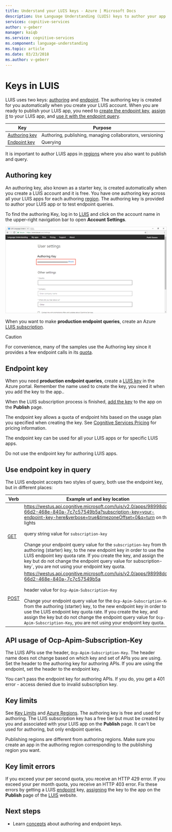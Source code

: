 ```yaml
---
title: Understand your LUIS keys - Azure | Microsoft Docs
description: Use Language Understanding (LUIS) keys to author your app and query your endpoing.
services: cognitive-services
author: v-geberr
manager: kaiqb
ms.service: cognitive-services
ms.component: language-understanding
ms.topic: article
ms.date: 03/23/2018
ms.author: v-geberr
---
```


# Keys in LUIS
LUIS uses two keys: [authoring](#programmatic-key) and [endpoint](#endpoint-key). The authoring key is created for you automatically when you create your LUIS account. When you are ready to publish your LUIS app, you need to [create the endpoint key](azureibizasubscription.md#create-luis-endpoint-key), [assign it](Manage-keys.md#assign-endpoint-key) to your LUIS app, and [use it with the endpoint query](#use-endpoint-key-in-query). 

|Key|Purpose|
|--|--|
|[Authoring key](#programmatic-key)|Authoring, publishing, managing collaborators, versioning|
|[Endpoint key](#endpoint-key)| Querying|

It is important to author LUIS apps in [regions](luis-reference-regions.md#publishing-regions) where you also want to publish and query.

<a name="programmatic-key" ></a>
## Authoring key

An authoring key, also known as a starter key, is created automatically when you create a LUIS account and it is free. You have one authoring key across all your LUIS apps for each authoring [region](luis-reference-regions.md). The authoring key is provided to author your LUIS app or to test endpoint queries. 

To find the authoring Key, log in to [LUIS][LUIS] and click on the account name in the upper-right navigation bar to open **Account Settings**.

![authoring Key](./media/luis-concept-keys/programatic-key.png)

When you want to make **production endpoint queries**, create an Azure [LUIS subscription](https://azure.microsoft.com/pricing/details/cognitive-services/language-understanding-intelligent-services/). 

> [!CAUTION]
> For convenience, many of the samples use the Authoring key since it provides a few endpoint calls in its [quota](luis-boundaries.md#key-limits).  

## Endpoint key
 When you need **production endpoint queries**, create a [LUIS key](https://azure.microsoft.com/pricing/details/cognitive-services/language-understanding-intelligent-services/) in the Azure portal. Remember the name used to create the key, you need it when you add the key to the app..

When the LUIS subscription process is finished, [add the key](Manage-keys.md#assign-endpoint-key) to the app on the **Publish** page. 

The endpoint key allows a quota of endpoint hits based on the usage plan you specified when creating the key. See [Cognitive Services Pricing](https://azure.microsoft.com/pricing/details/cognitive-services/language-understanding-intelligent-services/?v=17.23h) for pricing information.

The endpoint key can be used for all your LUIS apps or for specific LUIS apps. 

Do not use the endpoint key for authoring LUIS apps. 

## Use endpoint key in query
The LUIS endpoint accepts two styles of query, both use the endpoint key, but in different places:

|Verb|Example url and key location|
|--|--|
|[GET](https://westus.dev.cognitive.microsoft.com/docs/services/5819c76f40a6350ce09de1ac/operations/5819c77140a63516d81aee78)|https://westus.api.cognitive.microsoft.com/luis/v2.0/apps/98998dcf-66d2-468e-840a-7c7c57549b5a?subscription-key=your-endpoint-key-here&verbose=true&timezoneOffset=0&q=turn on the lights<br><br>query string value for `subscription-key`<br><br>Change your endpoint query value for the `subscription-key` from the authoring (starter) key, to the new endpoint key in order to use the LUIS endpoint key quota rate. If you create the key, and assign the key but do not change the endpoint query value for subscription-key`, you are not using your endpoint key quota.|
|[POST](https://westus.dev.cognitive.microsoft.com/docs/services/5819c76f40a6350ce09de1ac/operations/5819c77140a63516d81aee79)| https://westus.api.cognitive.microsoft.com/luis/v2.0/apps/98998dcf-66d2-468e-840a-7c7c57549b5a<br><br> header value for `Ocp-Apim-Subscription-Key`<br><br>Change your endpoint query value for the `Ocp-Apim-Subscription-Key` from the authoring (starter) key, to the new endpoint key in order to use the LUIS endpoint key quota rate. If you create the key, and assign the key but do not change the endpoint query value for `Ocp-Apim-Subscription-Key`, you are not using your endpoint key quota.|

## API usage of Ocp-Apim-Subscription-Key
The LUIS APIs use the header, `Ocp-Apim-Subscription-Key`. The header name does not change based on which key and set of APIs you are using. Set the header to the authoring key for authoring APIs. If you are using the endpoint, set the header to the endpoint key. 

You can't pass the endpoint key for authoring APIs. If you do, you get a 401 error - access denied due to invalid subscription key. 

## Key limits
See [Key Limits](luis-boundaries.md#key-limits) and [Azure Regions](luis-reference-regions.md). The authoring key is free and used for authoring. The LUIS subscription key has a free tier but must be created by you and associated with your LUIS app on the **Publish** page. It can't be used for authoring, but only endpoint queries.

Publishing regions are different from authoring regions. Make sure you create an app in the authoring region corresponding to the publishing region you want.

## Key limit errors
If you exceed your per second quota, you receive an HTTP 429 error. If you exceed your per month quota, you receive an HTTP 403 error. Fix these errors by getting a LUIS [endpoint](#endpoint-key) key, [assigning](Manage-keys.md#assign-endpoint-key) the key to the app on the **Publish** page of the [LUIS][LUIS] website.

## Next steps

* Learn [concepts](Manage-Keys.md#assign-endpoint-key) about authoring and endpoint keys.

[LUIS]:luis-reference-regions.md#luis-website
